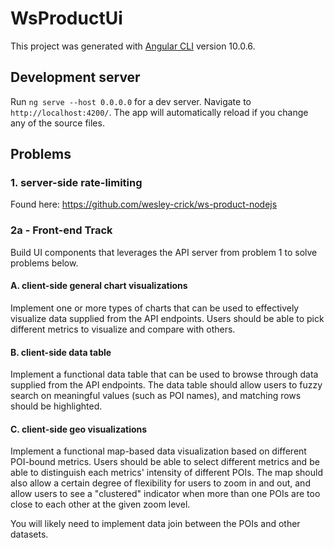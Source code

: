 # WsProductUi

This project was generated with [Angular CLI](https://github.com/angular/angular-cli) version 10.0.6.

## Development server

Run `ng serve --host 0.0.0.0` for a dev server. Navigate to `http://localhost:4200/`. The app will automatically reload if you change any of the source files.

## Problems

### 1. server-side rate-limiting
Found here: https://github.com/wesley-crick/ws-product-nodejs

### 2a - Front-end Track

Build UI components that leverages the API server from problem 1 to solve problems below.

#### A. client-side general chart visualizations

Implement one or more types of charts that can be used to effectively visualize data supplied from the API endpoints. Users should be able to pick different metrics to visualize and compare with others.

#### B. client-side data table

Implement a functional data table that can be used to browse through data supplied from the API endpoints. The data table should allow users to fuzzy search on meaningful values (such as POI names), and matching rows should be highlighted.

#### C. client-side geo visualizations

Implement a functional map-based data visualization based on different POI-bound metrics. Users should be able to select different metrics and be able to distinguish each metrics' intensity of different POIs. The map should also allow a certain degree of flexibility for users to zoom in and out, and allow users to see a "clustered" indicator when more than one POIs are too close to each other at the given zoom level.

You will likely need to implement data join between the POIs and other datasets.

